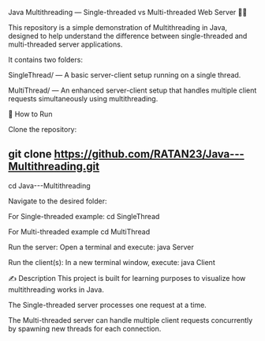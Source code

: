 Java Multithreading — Single-threaded vs Multi-threaded Web Server 🧵🚀

This repository is a simple demonstration of Multithreading in Java, designed to help understand the difference between single-threaded and multi-threaded server applications.

It contains two folders:

SingleThread/ — A basic server-client setup running on a single thread.

MultiThread/ — An enhanced server-client setup that handles multiple client requests simultaneously using multithreading.

🚀 How to Run

Clone the repository:

## git clone https://github.com/RATAN23/Java---Multithreading.git

cd Java---Multithreading

Navigate to the desired folder:

For Single-threaded example:
cd SingleThread

For Multi-threaded example
cd MultiThread

Run the server:
Open a terminal and execute:
java Server

Run the client(s):
In a new terminal window, execute:
java Client


✍️ Description
This project is built for learning purposes to visualize how multithreading works in Java.

The Single-threaded server processes one request at a time.

The Multi-threaded server can handle multiple client requests concurrently by spawning new threads for each connection.

